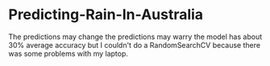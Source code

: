 # Predicting-Rain-In-Australia
The predictions may change the predictions may warry the model has about 30% average accuracy but I couldn't do a RandomSearchCV because there was some problems with my laptop.
